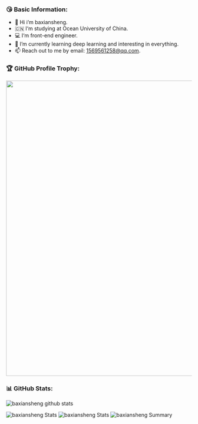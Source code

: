 ### 😘 Basic Information:
- 👋 Hi i‘m baxiansheng. 
- 🇨🇳 I‘m studying at Ocean University of China.
- 💻 I‘m front-end engineer.
- 🌱 I’m currently learning deep learning and interesting in everything.
- 📫 Reach out to me by email: 1569561258@qq.com.

### 🏆 GitHub Profile Trophy:
<a href="https://github.com/ryo-ma/github-profile-trophy">
  <img width=800 src="https://github-profile-trophy.vercel.app/?username=baxiansheng&column=8&theme=radical&no-frame=true&no-bg=true"/>
</a>

### 📊 GitHub Stats:
![baxiansheng github stats](https://github-readme-stats.vercel.app/api?username=baxiansheng&show_icons=true&count_private=true)

![baxiansheng Stats](https://github-profile-summary-cards.vercel.app/api/cards/repos-per-language?username=baxiansheng)
![baxiansheng Stats](https://github-profile-summary-cards.vercel.app/api/cards/most-commit-language?username=baxiansheng)
![baxiansheng Summary](https://github-profile-summary-cards.vercel.app/api/cards/profile-details?username=baxiansheng)
<!--
**baxiansheng/baxiansheng** is a ✨ _special_ ✨ repository because its `README.md` (this file) appears on your GitHub profile.

Here are some ideas to get you started:

- 🔭 I’m currently working on ...
- 🌱 I’m currently learning ...
- 👯 I’m looking to collaborate on ...
- 🤔 I’m looking for help with ...
- 💬 Ask me about ...
- 📫 How to reach me: ...
- 😄 Pronouns: ...
- ⚡ Fun fact: ...
-->
